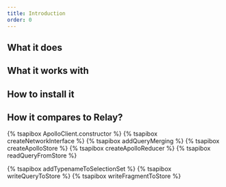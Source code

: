 ```yaml
---
title: Introduction
order: 0
---
```


## What it does
## What it works with
## How to install it
## How it compares to Relay?

{% tsapibox ApolloClient.constructor %}
{% tsapibox createNetworkInterface %}
{% tsapibox addQueryMerging %}
{% tsapibox createApolloStore %}
{% tsapibox createApolloReducer %}
{% tsapibox readQueryFromStore %}
<!--  XXX: fix aliasing-->
{% tsapibox addTypenameToSelectionSet %}
{% tsapibox writeQueryToStore %}
{% tsapibox writeFragmentToStore %}
<!-- { tsapibox print %} -->
